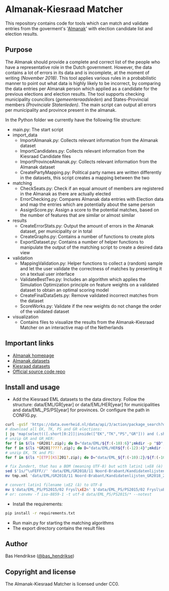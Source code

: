 # Almanak-Kiesraad Matcher

This repository contains code for tools which can match and validate entries from the goverment's '[Almanak](https://almanak.overheid.nl/)' with election candidate list and election results.

## Purpose
The Almanak should provide a complete and correct list of the people who have a representative role in the Dutch government. However, the data contains a lot of errors in its data and is incomplete, at the moment of writing _(November 2018)_.
This tool applies various rules in a probabilistic manner to point out what data is highly likely to be incorrect, by comparing the data entries per Almanak person which applied as a candidate for the previous elections and election results.
The tool supports checking municipality councillors (_gemeenteraadsleden_) and States-Provincial members _(Provinciale Statenleden)_.
The main script can output all errors per municipality and province present in the almanak.

In the Python folder we currently have the following file structure:
 - main.py: The start script
 - import_data
    - ImportAlmanak.py: Collects relevant information from the Almanak dataset
    - ImportCandidates.py: Collects relevant information from the Kiesraad Candidate files
    - ImportProvinceAlmanak.py: Collects relevant information from the Almanak dataset
    - CreatePartyMapping.py: Political party names are written differently in the datasets, this script creates a mapping between the two
 - matching
    - CheckSeats.py: Check if an equal amount of members are registered in the Almanak as there are actually elected
    - ErrorChecking.py: Compares Almanak data entries with Election data and map the entries which are potentially about the same person
    - AssignScore.py: Assign a score to the potential matches, based on the number of features that are similar or almost similar
 - results
    - CreateErrorStats.py: Output the amount of errors in the Almanak dataset, per municipality or in total
    - CreateGraphs.py: Contains a number of functions to create plots
    - ExportDataset.py: Contains a number of helper functions to manipulate the output of the matching script to create a desired data view 
 - validation
    - MappingValidation.py: Helper functions to collect a (random) sample and let the user validate the correctness of matches by presenting it on a textual user interface
    - ValidateBestTwo.py: Includes an algorithm which applies the Simulation Optimization principle on feature weights on a validated dataset to obtain an optimal scoring model
    - CreateFinalDataSets.py: Remove validated incorrect matches from the dataset
    - ScoreWorks.py: Validate if the new weights do not change the order of the validated dataset
 - visualization
    - Contains files to visualize the results from the Almanak-Kiesraad Matcher on an interactive map of the Netherlands
 
## Important links
 - [Almanak homepage](https://almanak.overheid.nl/)
 - [Almanak datasets](https://almanak.overheid.nl/archive/)
 - [Kiesraad datasets](https://data.overheid.nl/data/dataset?maintainer_facet=http://standaarden.overheid.nl/owms/terms/Kiesraad)
 - [Official source code repo](https://github.com/openstate/almanak-kiesraad-matcher/)

## Install and usage

 - Add the Kiesraad EML datasets to the data directory. Follow the structure: data/EML/GR[year] or data/EML/HER[year] for municipalities and data/EML_PS/PS[year] for provinces. Or configure the path in CONFIG.py.
```bash
curl -gsSf 'https://data.overheid.nl/data/api/3/action/package_search?q=EML&facet.field=[%22res_format%22,%22maintainer%22]&fq=res_format:%22ZIP%22+maintainer:%22http://standaarden.overheid.nl/owms/terms/Kiesraad%22&rows=100' --compressed | jq '.result.results|map({title,modified:.modified|split("-")|reverse|join("-")} as $b|.resources[]|{url,created:.created[0:10],short:.url|split("/")[-1][:-4]|split("_")[-1][-10:]|ascii_upcase} + $b)|sort_by(.created)'
# download all EK, TK, PS and GR elections:
| jq 'map(select(([.short[0:2]]|inside(["EK","TK","PS","GR"])) and (.short[2:6]|tonumber) > 2012))[].url' -r | xargs -I '{url}' curl -gsSfOL '{url}'
# unzip GR and GR_HER:
for f in $(ls *GR201?.zip); do D="data/EML/${f:(-10):6}";mkdir -p "$D";unzip "$f" '*/[Rr]esultaat*.eml.xml' '*/[Kk]andidatenlijsten*.eml.xml' '*/_*.txt' -d "$D"; done
for f in $(ls *GR201?????.zip); do D="data/EML/HER${f:(-12):4}";mkdir -p "$D";unzip "$f" '*/[Rr]esultaat*.eml.xml' '*/[Kk]andidatenlijsten*.eml.xml' '*/_*.txt' -d "$D"; done
# unzip EK, TK and PS:
for f in $(ls *[ETP][KS]201?.zip); do D="data/EML_${f:(-10):2}/${f:(-10):6}";mkdir -p "$D";unzip "$f" '*[Rr]esultaat*.eml.xml' '*[Kk]andidatenlijsten*.eml.xml' '*_*.txt' -d "$D"; done

# fix Zundert, that has a BOM (meaning UTF-8) but with latin1 \xE8 (è) inside :(
sed $'1s/^\uFEFF//' 'data/EML/GR2018/11 Noord-Brabant/Kandidatenlijsten_GR2018_Zundert.eml.xml' | iconv -f latin1 -t utf-8 > tmp.xml
mv tmp.xml 'data/EML/GR2018/11 Noord-Brabant/Kandidatenlijsten_GR2018_Zundert.eml.xml'

# convert latin1 filename \xE2 (â) to UTF-8
mv $'data/EML_PS/PS2015/02 Frysl\xE2n' $'data/EML_PS/PS2015/02 Frysl\uE2n'
# or: convmv -f iso-8859-1 -t utf-8 data/EML_PS/PS2015/* --notest
```
 - Install the requirements:
```bash
pip install -r requirements.txt
```
 - Run main.py for starting the matching algorithms
 - The export directory contains the result files

## Author

Bas Hendrikse ([@bas_hendrikse](https://twitter.com/bas_hendrikse))

## Copyright and license

The Almanak-Kiesraad Matcher is licensed under CC0.
